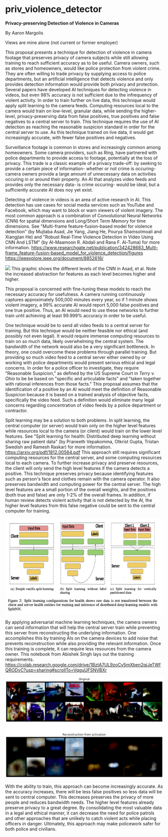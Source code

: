 # priv_violence_detector
**Privacy-preserving Detection of Violence in Cameras**


By Aaron Margolis

Views are mine alone (not current or former employer)

This proposal presents a technique for detection of violence in camera footage that preserves privacy of camera subjects
while still allowing training to reach sufficient accuracy as to be useful. Camera owners, such as stores and homeowners,
would like police protection from violent crime. They are often willing to trade privacy by supplying access to police 
departments, but an artificial intelligence that detects violence and only provides detection information would provide 
both privacy and protection. Several papers have developed AI techniques for detecting violence in videos, but even 98% 
accuracy is not sufficient due to the infrequency of violent activity. In order to train further on live data, this technique
would apply split learning to the camera feeds. Computing resources local to the camera would train on low-level, granular data, 
while sending the higher-level, privacy-preserving data from false positives, true positives and false negatives to a central 
server to train. This technique requires the use of AI detection as reaching the reasonable suspicion standard in order for the 
central server to use. As this technique trained on live data, it would get increasingly accurate, with fewer false positives 
and negatives.

Surveillance footage is common in stores and increasingly common among homeowners. Some camera providers, such as Ring, have 
partnered with police departments to provide access to footage, potentially at the loss of privacy. This trade is a classic 
example of a privacy trade-off: by seeking to provide a certain piece of information- whether or not crime is occuring- 
camera owners provide a large amount of unnecessary data on activities occuring in or around their property. An AI that 
analyzes video feeds and provides only the necessary data- is crime occuring- would be ideal, but a sufficiently accurate AI 
does noy yet exist.

Detecting of violence in videos is an area of active research in AI. This detection has use cases for social media services
such as YouTube and Facebook, which may want to block or warn viewers of violent imagery. The most common approach is a
combination of Convolutional Neural Networks (CNN) for spatial dimensions and Long/Short Term Memory for time dimensions. See
"Multi-frame feature-fusion-based model for violence detection" (by Mujtaba Asad, Jie Yang, Jiang He, Pourya Shamsolmoali
and Xiangjian He) and "Robust Real-Time Violence Detection in Video Using CNN And LSTM" (by Al-Maamoon R. Abdali and Rana
F. Al-Tuma) for more information. 
https://www.researchgate.net/publication/342428683_Multi-frame_feature-fusion-based_model_for_violence_detection/figures
https://ieeexplore.ieee.org/document/8852616/

<img src="https://www.researchgate.net/publication/342428683/figure/fig5/Visualization-of-low-level-and-high-level-feature-map-from-different-layers-of-CNN-model_W640.jpg"/>
This graphic shows the different levels of the CNN in Asad, et al. Note the increased abstraction for features as each level
becomes higher and higher.

This proposal is concerned with fine-tuning these models to reach the necessary accuracy for usefulness. A camera running 
continuously captures approximately 500,000 minutes every year, so if 1 minute shows violent imagery, a 99% accurate AI would 
report 5,000 false positives and one true positive. Thus, an AI would need to use these networks to further train until 
achieving at least 99.999% accuracy in order to be useful.

One technique would be to send all video feeds to a central server for training. But this technique would be neither feasible 
nor ethical (and possibly not even legal). It would require immense computing resources to train on so much data, likely 
overwhelming the central system. The bandwidth of the network would also be a very significant bottleneck. In theory, one 
could overcome these problems through parallel training. But providing so much video feed to a central server either owned by 
or working with police departments would present serious ethical and legal concerns. In order for a police officer to investigate, 
they require "Reasonable Suspicion," as defined by the US Supreme Court in *Terry v. Ohio* to be be based on "specific and 
articulable facts" and "taken together with rational inferences from those facts." This proposal assumes that the identification 
of a positive by an AI would meet the definition of Reasonable Suspicion because it is based on a trained analysis of objective 
facts, specifically the video feed. Such a definition would eliminate many legal concerns regarding concentration of video feeds 
by a police department or contractor.

Split learning may be a solution to both problems. In split learning, the central computer (or server) would train only on the 
higher level features while resources local to the camera (or client) would train on the lower level features. See "Split learning 
for health: Distributed deep learning without sharing raw patient data" (by Praneeth Vepakomma, Otkrist Gupta, Tristan Swedish and 
Ramesh Raskar) for more information. https://arxiv.org/pdf/1812.00564.pdf This approach  still requires significant computing 
resources for the central server, and some computing resources local to each camera. To further increase privacy and preserve 
resources, the client will only send the high level features if the  camera detects a positive. This technique preserves privacy 
because identifying features such as person's face and clothes remain with the camera operator. It also preserves bandwidth and 
computing power for the central server. The high level features are a small portion of the overall weights, and the positives 
(both true and false) are only 1-2% of the overall frames. In addition, if human review detects violent activity that is not detected 
by the AI, the higher level features from this false negative could be sent to the central computer for training.

<img src="https://github.com/ARMargolis/priv_violence_detector/blob/main/SplitLearning.jpg"/>

By applying adversarial machine learning techniques, the camera owners can send information that will help the central server train 
while preventing this server from reconstructing the underlying information. One accomplishes this by training AIs on the camera 
devices to add noise that prevents reconstruction while also providing the relevant information. Once this training is complete, 
it can require less resources from the camera owner. This notebook from Abishek Singh lays out the training requirements.
https://colab.research.google.com/drive/1BztA7UL9zoCv5mXben2qjJeTWfQRODvC?usp=sharing#scrollTo=VqguUFSNVBXr

<img src="https://github.com/ARMargolis/priv_violence_detector/blob/main/AdversarialSplit.png"/>

With the ability to train, this approach can become increasingly accurate. As the accuracy increases, there will be less false positives 
so less data will be sent to central computer. This decreases preserves the privacy of more people and reduces bandwidth needs. 
The higher level features already preserve privacy to a great degree. By consolidating the most valuable data in a legal and ethical 
manner, it can decrease the need for police patrols and other approaches that are unlikely to catch violent acts while placing officers 
in danger. Ultimately, this approach may make policework safer for both police and civilians.
